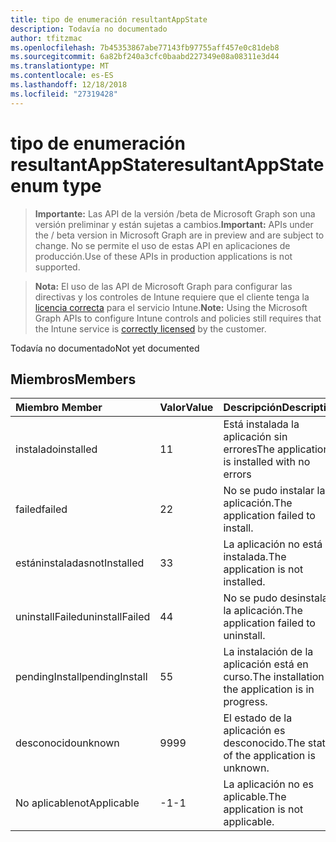 ```yaml
---
title: tipo de enumeración resultantAppState
description: Todavía no documentado
author: tfitzmac
ms.openlocfilehash: 7b45353867abe77143fb97755aff457e0c81deb8
ms.sourcegitcommit: 6a82bf240a3cfc0baabd227349e08a08311e3d44
ms.translationtype: MT
ms.contentlocale: es-ES
ms.lasthandoff: 12/18/2018
ms.locfileid: "27319428"
---
```

# <a name="resultantappstate-enum-type"></a><span data-ttu-id="7483b-103">tipo de enumeración resultantAppState</span><span class="sxs-lookup"><span data-stu-id="7483b-103">resultantAppState enum type</span></span>

> <span data-ttu-id="7483b-104">**Importante:** Las API de la versión /beta de Microsoft Graph son una versión preliminar y están sujetas a cambios.</span><span class="sxs-lookup"><span data-stu-id="7483b-104">**Important:** APIs under the / beta version in Microsoft Graph are in preview and are subject to change.</span></span> <span data-ttu-id="7483b-105">No se permite el uso de estas API en aplicaciones de producción.</span><span class="sxs-lookup"><span data-stu-id="7483b-105">Use of these APIs in production applications is not supported.</span></span>

> <span data-ttu-id="7483b-106">**Nota:** El uso de las API de Microsoft Graph para configurar las directivas y los controles de Intune requiere que el cliente tenga la [licencia correcta](https://go.microsoft.com/fwlink/?linkid=839381) para el servicio Intune.</span><span class="sxs-lookup"><span data-stu-id="7483b-106">**Note:** Using the Microsoft Graph APIs to configure Intune controls and policies still requires that the Intune service is [correctly licensed](https://go.microsoft.com/fwlink/?linkid=839381) by the customer.</span></span>

<span data-ttu-id="7483b-107">Todavía no documentado</span><span class="sxs-lookup"><span data-stu-id="7483b-107">Not yet documented</span></span>
## <a name="members"></a><span data-ttu-id="7483b-108">Miembros</span><span class="sxs-lookup"><span data-stu-id="7483b-108">Members</span></span>
|<span data-ttu-id="7483b-109">Miembro	</span><span class="sxs-lookup"><span data-stu-id="7483b-109">Member</span></span>|<span data-ttu-id="7483b-110">Valor</span><span class="sxs-lookup"><span data-stu-id="7483b-110">Value</span></span>|<span data-ttu-id="7483b-111">Descripción</span><span class="sxs-lookup"><span data-stu-id="7483b-111">Description</span></span>|
|:---|:---|:---|
|<span data-ttu-id="7483b-112">instalado</span><span class="sxs-lookup"><span data-stu-id="7483b-112">installed</span></span>|<span data-ttu-id="7483b-113">1</span><span class="sxs-lookup"><span data-stu-id="7483b-113">1</span></span>|<span data-ttu-id="7483b-114">Está instalada la aplicación sin errores</span><span class="sxs-lookup"><span data-stu-id="7483b-114">The application is installed with no errors</span></span>|
|<span data-ttu-id="7483b-115">failed</span><span class="sxs-lookup"><span data-stu-id="7483b-115">failed</span></span>|<span data-ttu-id="7483b-116">2</span><span class="sxs-lookup"><span data-stu-id="7483b-116">2</span></span>|<span data-ttu-id="7483b-117">No se pudo instalar la aplicación.</span><span class="sxs-lookup"><span data-stu-id="7483b-117">The application failed to install.</span></span>|
|<span data-ttu-id="7483b-118">estáninstaladas</span><span class="sxs-lookup"><span data-stu-id="7483b-118">notInstalled</span></span>|<span data-ttu-id="7483b-119">3</span><span class="sxs-lookup"><span data-stu-id="7483b-119">3</span></span>|<span data-ttu-id="7483b-120">La aplicación no está instalada.</span><span class="sxs-lookup"><span data-stu-id="7483b-120">The application is not installed.</span></span>|
|<span data-ttu-id="7483b-121">uninstallFailed</span><span class="sxs-lookup"><span data-stu-id="7483b-121">uninstallFailed</span></span>|<span data-ttu-id="7483b-122">4</span><span class="sxs-lookup"><span data-stu-id="7483b-122">4</span></span>|<span data-ttu-id="7483b-123">No se pudo desinstalar la aplicación.</span><span class="sxs-lookup"><span data-stu-id="7483b-123">The application failed to uninstall.</span></span>|
|<span data-ttu-id="7483b-124">pendingInstall</span><span class="sxs-lookup"><span data-stu-id="7483b-124">pendingInstall</span></span>|<span data-ttu-id="7483b-125">5</span><span class="sxs-lookup"><span data-stu-id="7483b-125">5</span></span>|<span data-ttu-id="7483b-126">La instalación de la aplicación está en curso.</span><span class="sxs-lookup"><span data-stu-id="7483b-126">The installation of the application is in progress.</span></span>|
|<span data-ttu-id="7483b-127">desconocido</span><span class="sxs-lookup"><span data-stu-id="7483b-127">unknown</span></span>|<span data-ttu-id="7483b-128">99</span><span class="sxs-lookup"><span data-stu-id="7483b-128">99</span></span>|<span data-ttu-id="7483b-129">El estado de la aplicación es desconocido.</span><span class="sxs-lookup"><span data-stu-id="7483b-129">The status of the application is unknown.</span></span>|
|<span data-ttu-id="7483b-130">No aplicable</span><span class="sxs-lookup"><span data-stu-id="7483b-130">notApplicable</span></span>|<span data-ttu-id="7483b-131">-1</span><span class="sxs-lookup"><span data-stu-id="7483b-131">-1</span></span>|<span data-ttu-id="7483b-132">La aplicación no es aplicable.</span><span class="sxs-lookup"><span data-stu-id="7483b-132">The application is not applicable.</span></span>|





